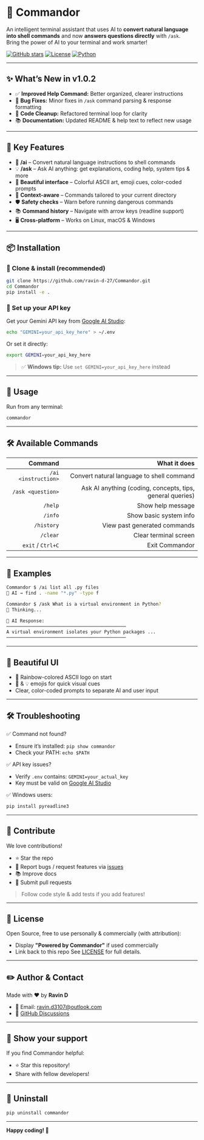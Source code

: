 # 🚀 Commandor

An intelligent terminal assistant that uses AI to **convert natural language into shell commands** and now **answers questions directly** with `/ask`.  
Bring the power of AI to your terminal and work smarter!

[![GitHub stars](https://img.shields.io/github/stars/ravin-d-27/Commandor?style=social)](https://github.com/ravin-d-27/Commandor/stargazers)
[![License](https://img.shields.io/badge/License-Open%20Source%20with%20Attribution-blue.svg)](LICENSE)
[![Python](https://img.shields.io/badge/Python-3.6%2B-blue.svg)](https://python.org)

---

## ✨ What’s New in v1.0.2

- ✅ **Improved Help Command:** Better organized, clearer instructions
- 🐛 **Bug Fixes:** Minor fixes in `/ask` command parsing & response formatting
- 🔧 **Code Cleanup:** Refactored terminal loop for clarity
- 📚 **Documentation:** Updated README & help text to reflect new usage

---

## 🌟 Key Features

- 🧠 **/ai** – Convert natural language instructions to shell commands
- 💡 **/ask** – Ask AI anything: get explanations, coding help, system tips & more
- 🌈 **Beautiful interface** – Colorful ASCII art, emoji cues, color-coded prompts
- 📍 **Context-aware** – Commands tailored to your current directory
- 🛡️ **Safety checks** – Warn before running dangerous commands
- 📚 **Command history** – Navigate with arrow keys (readline support)
- 🖥️ **Cross-platform** – Works on Linux, macOS & Windows

---

## 📦 Installation

### 🔧 Clone & install (recommended)

```bash
git clone https://github.com/ravin-d-27/Commandor.git
cd Commandor
pip install -e .
````

### 🔑 Set up your API key

Get your Gemini API key from [Google AI Studio](https://makersuite.google.com/app/apikey):

```bash
echo "GEMINI=your_api_key_here" > ~/.env
```

Or set it directly:

```bash
export GEMINI=your_api_key_here
```

> ✅ **Windows tip:** Use `set GEMINI=your_api_key_here` instead

---

## 🚀 Usage

Run from any terminal:

```bash
commandor
```

---

## 🛠️ Available Commands

|             Command |                                              What it does |
| ------------------: | --------------------------------------------------------: |
| `/ai <instruction>` |                 Convert natural language to shell command |
|   `/ask <question>` | Ask AI anything (coding, concepts, tips, general queries) |
|             `/help` |                                         Show help message |
|             `/info` |                                    Show basic system info |
|          `/history` |                              View past generated commands |
|            `/clear` |                                     Clear terminal screen |
|   `exit` / `Ctrl+C` |                                            Exit Commandor |

---

## 🧪 Examples

```bash
Commandor $ /ai list all .py files
🤖 AI → find . -name "*.py" -type f

Commandor $ /ask What is a virtual environment in Python?
🤔 Thinking...

🤖 AI Response:
────────────────────────────────────────────
A virtual environment isolates your Python packages ...
────────────────────────────────────────────
```

---

## 🎨 Beautiful UI

* 🌈 Rainbow-colored ASCII logo on start
* 🤖 & 💡 emojis for quick visual cues
* Clear, color-coded prompts to separate AI and user input

---

## 🛠 Troubleshooting

✅ Command not found?

* Ensure it’s installed: `pip show commandor`
* Check your PATH: `echo $PATH`

✅ API key issues?

* Verify `.env` contains: `GEMINI=your_actual_key`
* Key must be valid on [Google AI Studio](https://makersuite.google.com/app/apikey)

✅ Windows users:

```bash
pip install pyreadline3
```

---

## 🤝 Contribute

We love contributions!

* ⭐ Star the repo
* 🐛 Report bugs / request features via [issues](https://github.com/ravin-d-27/Commandor/issues)
* 📚 Improve docs
* 🔧 Submit pull requests

> Follow code style & add tests if you add features!

---

## 📜 License

Open Source, free to use personally & commercially (with attribution):

* Display **"Powered by Commandor"** if used commercially
* Link back to this repo
  See [LICENSE](LICENSE) for full details.

---

## ✏️ Author & Contact

Made with ❤️ by **Ravin D**

* 📧 Email: [ravin.d3107@outlook.com](mailto:ravin.d3107@outlook.com)
* 💬 [GitHub Discussions](https://github.com/ravin-d-27/Commandor/discussions)

---

## 🌟 Show your support

If you find Commandor helpful:

* ⭐ Star this repository!
* Share with fellow developers!

---

## 🏁 Uninstall

```bash
pip uninstall commandor
```

---

**Happy coding! 🚀**


